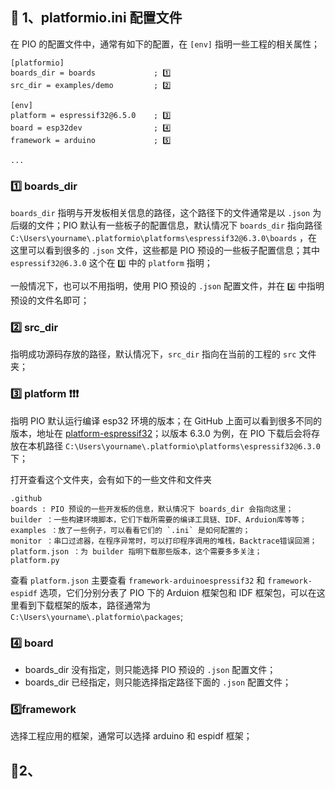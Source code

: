 ## 📗 1、platformio.ini 配置文件

在 PIO 的配置文件中，通常有如下的配置，在 `[env]` 指明一些工程的相关属性；

~~~
[platformio]              
boards_dir = boards             ; 1️⃣
src_dir = examples/demo         ; 2️⃣

[env]
platform = espressif32@6.5.0    ; 3️⃣
board = esp32dev                ; 4️⃣
framework = arduino             ; 5️⃣

...
~~~

### 1️⃣ boards_dir

`boards_dir` 指明与开发板相关信息的路径，这个路径下的文件通常是以 `.json` 为后缀的文件；PIO 默认有一些板子的配置信息，默认情况下 `boards_dir` 指向路径`C:\Users\yourname\.platformio\platforms\espressif32@6.3.0\boards` ，在这里可以看到很多的 `.json` 文件，这些都是 PIO 预设的一些板子配置信息；其中`espressif32@6.3.0` 这个在 `3️⃣` 中的 `platform` 指明；

一般情况下，也可以不用指明，使用 PIO 预设的 `.json` 配置文件，并在 `4️⃣` 中指明预设的文件名即可；

### 2️⃣ src_dir

指明成功源码存放的路径，默认情况下，`src_dir` 指向在当前的工程的 `src` 文件夹；

### 3️⃣ platform ❗❗❗

指明 PIO 默认运行编译 esp32 环境的版本；在 GitHub 上面可以看到很多不同的版本，地址在 [platform-espressif32](https://github.com/platformio/platform-espressif32)；以版本 6.3.0 为例，在 PIO 下载后会将存放在本机路径 `C:\Users\yourname\.platformio\platforms\espressif32@6.3.0` 下；

打开查看这个文件夹，会有如下的一些文件和文件夹

~~~
.github
boards : PIO 预设的一些开发板的信息，默认情况下 boards_dir 会指向这里；
builder ：一些构建环境脚本，它们下载所需要的编译工具链、IDF、Arduion库等等；
examples ：放了一些例子，可以看看它们的 `.ini` 是如何配置的；
monitor ：串口过滤器，在程序异常时，可以打印程序调用的堆栈，Backtrace错误回溯；
platform.json ：为 builder 指明下载那些版本，这个需要多多关注；
platform.py
~~~

查看 `platform.json` 主要查看 `framework-arduinoespressif32` 和 `framework-espidf` 选项，它们分别分表了 PIO 下的  Arduion 框架包和 IDF 框架包，可以在这里看到下载框架的版本，路径通常为 `C:\Users\yourname\.platformio\packages`;

### 4️⃣ board

- boards_dir 没有指定，则只能选择 PIO 预设的 `.json` 配置文件；
- boards_dir 已经指定，则只能选择指定路径下面的 `.json` 配置文件；
### 5️⃣framework

选择工程应用的框架，通常可以选择 arduino 和 espidf 框架；

## 📗2、